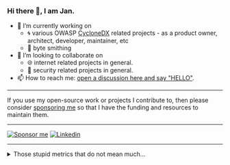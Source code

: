 ### Hi there 👋, I am Jan.

- 🔭 I’m currently working on 
  - :cyclone: various OWASP [CycloneDX](https://github.com/CycloneDX/) related projects - as a product owner, architect, developer, maintainer, etc
  <!-- [nichtparasoup](https://github.com/k4cg/nichtparasoup) -->
  - :hammer: byte smithing
- 👯 I’m looking to collaborate on 
  - :globe_with_meridians: internet related projects in general.
  - :lock_with_ink_pen: security related projects in general.
- 📫 How to reach me: [open a discussion here and say "HELLO"](https://github.com/jkowalleck/jkowalleck/discussions/new?category=hello).

<!--
- 🤔 I’m looking for help with ...
- 🌱 I’m currently learning python.
- 💬 Ask me about ...
- 😄 Pronouns: ...
- ⚡ Fun fact: ...
-->


----

If you use my open-source work or projects I contribute to, then please consider [sponsoring me][sponsor me] so that I have the funding and resources to maintain them.

----

[![Sponsor me](https://img.shields.io/static/v1?label=&message=Sponsor%20Me&color=F6F8FA&logo=GitHub%20Sponsors&logoColor=EA4AAA&style=for-the-badge)][sponsor me]
[![Linkedin](https://img.shields.io/static/v1?label=&message=LinkedIn&color=0A66C2&logo=linkedin&logoColor=white&style=for-the-badge)](https://www.linkedin.com/in/jankowalleck/)

[sponsor me]: https://github.com/sponsors/jkowalleck


----

<details><summary>Those stupid metrics that do not mean much...</summary>
  
[![GitHub Trends SVG](https://api.githubtrends.io/user/svg/jkowalleck/langs?time_range=one_year&loc_metric=changed&theme=dark)](https://www.githubwrapped.io/jkowalleck)
![GitHub Stats](https://github-readme-stats.vercel.app/api?username=jkowalleck&theme=dark&disable_animations=true&hide_rank=true&hide_title=true)


</details>
